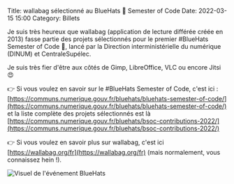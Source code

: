 Title: wallabag sélectionné au BlueHats 🧢 Semester of Code
Date: 2022-03-15 15:00
Category: Billets

Je suis très heureux que wallabag (application de lecture différée créée en 2013) fasse partie des projets sélectionnés pour le premier #BlueHats Semester of Code 🧢, lancé par la Direction interministérielle du numérique (DINUM) et CentraleSupélec.

Je suis très fier d'être aux côtés de Gimp, LibreOffice, VLC ou encore Jitsi 😍

👉 Si vous voulez en savoir sur le #BlueHats Semester of Code, c'est ici : [https://communs.numerique.gouv.fr/bluehats/bluehats-semester-of-code/](https://communs.numerique.gouv.fr/bluehats/bluehats-semester-of-code/) et la liste complète des projets sélectionnés est là [https://communs.numerique.gouv.fr/bluehats/bsoc-contributions-2022/](https://communs.numerique.gouv.fr/bluehats/bsoc-contributions-2022/)

👉 Si vous voulez en savoir plus sur wallabag, c'est ici [https://wallabag.org/fr](https://wallabag.org/fr) (mais normalement, vous connaissez hein !).

![Visuel de l'événement BlueHats]({static}/images/wallabag/bluehats.jpg#mid)
